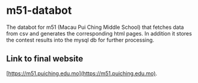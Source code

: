 # m51-databot
The databot for m51 (Macau Pui Ching Middle School) that fetches data from csv and generates the corresponding html pages. In addition it stores the contest results into the mysql db for further processing.

## Link to final website
[https://m51.puiching.edu.mo](https://m51.puiching.edu.mo).
